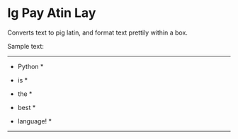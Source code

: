 # Ig Pay Atin Lay 
Converts text to pig latin, and format text prettily within a box.

Sample text:
*************


*  Python   *


*    is     *

*    the    *

*   best    *

* language! *

*************
